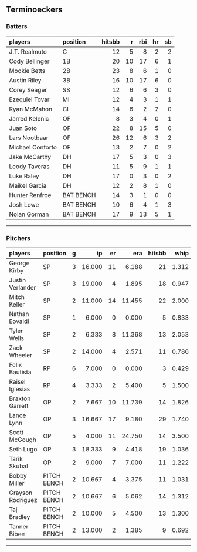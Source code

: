 ## Terminoeckers

### Batters

 
|players          |position  | hitsbb|  r| rbi| hr| sb| 
|:----------------|:---------|------:|--:|---:|--:|--:| 
|J.T. Realmuto    |C         |     12|  5|   8|  2|  2| 
|Cody Bellinger   |1B        |     20| 10|  17|  6|  1| 
|Mookie Betts     |2B        |     23|  8|   6|  1|  0| 
|Austin Riley     |3B        |     16| 10|  17|  6|  0| 
|Corey Seager     |SS        |     12|  6|   6|  3|  0| 
|Ezequiel Tovar   |MI        |     12|  4|   3|  1|  1| 
|Ryan McMahon     |CI        |     14|  6|   2|  2|  0| 
|Jarred Kelenic   |OF        |      8|  3|   4|  0|  1| 
|Juan Soto        |OF        |     22|  8|  15|  5|  0| 
|Lars Nootbaar    |OF        |     26| 12|   6|  3|  2| 
|Michael Conforto |OF        |     13|  2|   7|  0|  2| 
|Jake McCarthy    |DH        |     17|  5|   3|  0|  3| 
|Leody Taveras    |DH        |     11|  5|   9|  1|  1| 
|Luke Raley       |DH        |     17|  0|   3|  0|  2| 
|Maikel Garcia    |DH        |     12|  2|   8|  1|  0| 
|Hunter Renfroe   |BAT BENCH |     14|  3|   1|  0|  0| 
|Josh Lowe        |BAT BENCH |     10|  6|   4|  1|  3| 
|Nolan Gorman     |BAT BENCH |     17|  9|  13|  5|  1| 

* * *

### Pitchers

 
|players           |position    |  g|     ip| er|    era| hitsbb|  whip| so|  w| sv| 
|:-----------------|:-----------|--:|------:|--:|------:|------:|-----:|--:|--:|--:| 
|George Kirby      |SP          |  3| 16.000| 11|  6.188|     21| 1.312| 23|  1|  0| 
|Justin Verlander  |SP          |  3| 19.000|  4|  1.895|     18| 0.947| 19|  2|  0| 
|Mitch Keller      |SP          |  2| 11.000| 14| 11.455|     22| 2.000|  8|  0|  0| 
|Nathan Eovaldi    |SP          |  1|  6.000|  0|  0.000|      5| 0.833|  2|  1|  0| 
|Tyler Wells       |SP          |  2|  6.333|  8| 11.368|     13| 2.053|  7|  0|  0| 
|Zack Wheeler      |SP          |  2| 14.000|  4|  2.571|     11| 0.786| 15|  0|  0| 
|Felix Bautista    |RP          |  6|  7.000|  0|  0.000|      3| 0.429| 12|  1|  5| 
|Raisel Iglesias   |RP          |  4|  3.333|  2|  5.400|      5| 1.500|  4|  0|  2| 
|Braxton Garrett   |OP          |  2|  7.667| 10| 11.739|     14| 1.826| 10|  0|  0| 
|Lance Lynn        |OP          |  3| 16.667| 17|  9.180|     29| 1.740| 17|  1|  0| 
|Scott McGough     |OP          |  5|  4.000| 11| 24.750|     14| 3.500|  4|  0|  0| 
|Seth Lugo         |OP          |  3| 18.333|  9|  4.418|     19| 1.036| 20|  1|  0| 
|Tarik Skubal      |OP          |  2|  9.000|  7|  7.000|     11| 1.222| 12|  1|  0| 
|Bobby Miller      |PITCH BENCH |  2| 10.667|  4|  3.375|     11| 1.031| 11|  1|  0| 
|Grayson Rodriguez |PITCH BENCH |  2| 10.667|  6|  5.062|     14| 1.312| 10|  0|  0| 
|Taj Bradley       |PITCH BENCH |  2| 10.000|  5|  4.500|     13| 1.300| 15|  0|  0| 
|Tanner Bibee      |PITCH BENCH |  2| 13.000|  2|  1.385|      9| 0.692| 14|  1|  0| 


* * *


